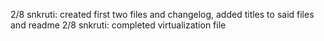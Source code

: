 2/8 snkruti: created first two files and changelog, added titles to said files and readme
2/8 snkruti: completed virtualization file
